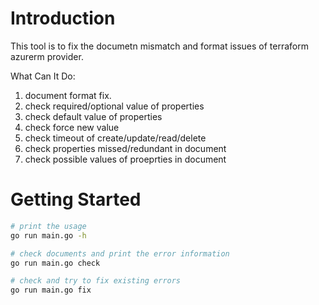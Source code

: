 # Introduction 
This tool is to fix the documetn mismatch and format issues of terraform azurerm provider.

What Can It Do:
1. document format fix.
2. check required/optional value of properties
3. check default value of properties
4. check force new value
5. check timeout of create/update/read/delete
6. check properties missed/redundant in document
7. check possible values of proeprties in document

# Getting Started
```bash
# print the usage
go run main.go -h

# check documents and print the error information
go run main.go check

# check and try to fix existing errors
go run main.go fix
```